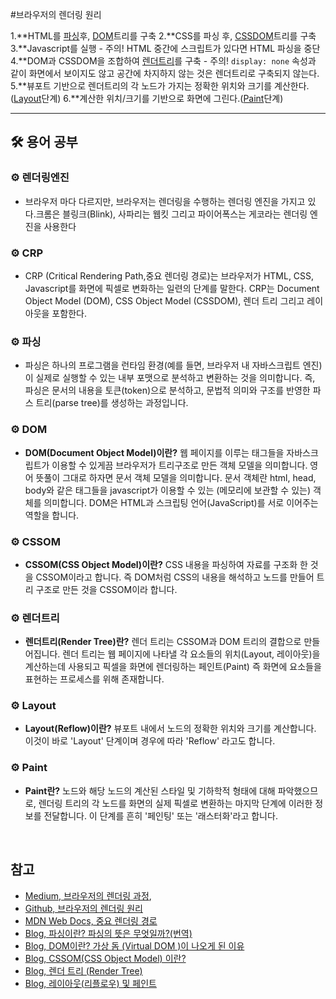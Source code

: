 #브라우저의 렌더링 원리

1.**HTML를 [파싱](#gear-파싱)후, [DOM](#gear-DOM)트리를 구축 2.**CSS를 파싱 후, [CSSDOM](#gear-CSSDOM)트리를 구축 3.**Javascript를 실행 - 주의! HTML 중간에 스크립트가 있다면 HTML 파싱을 중단 4.**DOM과 CSSDOM을 조합하여 [렌더트리](#gear-렌더트리)를 구축 - 주의! `display: none` 속성과 같이 화면에서 보이지도 않고 공간에 차지하지 않는 것은 렌더트리로 구축되지 않는다. 5.**뷰포트 기반으로 렌더트리의 각 노드가 가지는 정확한 위치와 크기를 계산한다. ([Layout](#gear-Layout)단계) 6.**계산한 위치/크기를 기반으로 화면에 그린다.([Paint](#gear-Paint)단계)

---

## :hammer_and_wrench: 용어 공부

### :gear: 렌더링엔진

- 브라우저 마다 다르지만, 브라우저는 렌더링을 수행하는 렌더링 엔진을 가지고 있다.크롬은 블링크(Blink), 사파리는 웹킷 그리고 파이어폭스는 게코라는 렌더링 엔진을 사용한다

### :gear: CRP

- CRP (Critical Rendering Path,중요 렌더링 경로)는 브라우저가 HTML, CSS, Javascript를 화면에 픽셀로 변화하는 일련의 단계를 말한다.
  CRP는 Document Object Model (DOM), CSS Object Model (CSSDOM), 렌더 트리 그리고 레이아웃을 포함한다.

### :gear: 파싱

- 파싱은 하나의 프로그램을 런타임 환경(예를 들면, 브라우저 내 자바스크립트 엔진)이 실제로 실행할 수 있는 내부 포맷으로 분석하고 변환하는 것을 의미합니다. 즉, 파싱은 문서의 내용을 토큰(token)으로 분석하고, 문법적 의미와 구조를 반영한 파스 트리(parse tree)를 생성하는 과정입니다.

### :gear: DOM

- **DOM(Document Object Model)이란?** 웹 페이지를 이루는 태그들을 자바스크립트가 이용할 수 있게끔 브라우저가 트리구조로 만든 객체 모델을 의미합니다. 영어 뜻풀이 그대로 하자면 문서 객체 모델을 의미합니다. 문서 객체란 html, head, body와 같은 태그들을 javascript가 이용할 수 있는 (메모리에 보관할 수 있는) 객체를 의미합니다. DOM은 HTML과 스크립팅 언어(JavaScript)를 서로 이어주는 역할을 합니다.

### :gear: CSSOM

- **CSSOM(CSS Object Model)이란?** CSS 내용을 파싱하여 자료를 구조화 한 것을 CSSOM이라고 합니다. 즉 DOM처럼 CSS의 내용을 해석하고 노드를 만들어 트리 구조로 만든 것을 CSSOM이라 합니다.

### :gear: 렌더트리

- **렌더트리(Render Tree)란?** 렌더 트리는 CSSOM과 DOM 트리의 결합으로 만들어집니다. 렌더 트리는 웹 페이지에 나타낼 각 요소들의 위치(Layout, 레이아웃)을 계산하는데 사용되고 픽셀을 화면에 렌더링하는 페인트(Paint) 즉 화면에 요소들을 표현하는 프로세스를 위해 존재합니다.

### :gear: Layout

- **Layout(Reflow)이란?** 뷰포트 내에서 노드의 정확한 위치와 크기를 계산합니다. 이것이 바로 'Layout' 단계이며 경우에 따라 'Reflow' 라고도 합니다.

### :gear: Paint

- **Paint란?** 노드와 해당 노드의 계산된 스타일 및 기하학적 형태에 대해 파악했으므로, 렌더링 트리의 각 노드를 화면의 실제 픽셀로 변환하는 마지막 단계에 이러한 정보를 전달합니다. 이 단계를 흔히 '페인팅' 또는 '래스터화'라고 합니다.

<br>

## 참고

- [Medium, 브라우저의 렌더링 과정](https://github.com/baeharam/Must-Know-About-Frontend/blob/main/Notes/frontend/browser-rendering.md),
- [Github, 브라우저의 렌더링 원리](https://medium.com/%EA%B0%9C%EB%B0%9C%EC%9E%90%EC%9D%98%ED%92%88%EA%B2%A9/%EB%B8%8C%EB%9D%BC%EC%9A%B0%EC%A0%80%EC%9D%98-%EB%A0%8C%EB%8D%94%EB%A7%81-%EA%B3%BC%EC%A0%95-5c01c4158ce)
- [MDN Web Docs, 중요 렌더링 경로](https://developer.mozilla.org/ko/docs/Web/Performance/Critical_rendering_path)
- [Blog, 파싱이란? 파싱의 뜻은 무엇일까?(번역)](https://oneroomtable.tistory.com/entry/%ED%8C%8C%EC%8B%B1%EC%9D%B4%EB%9E%80-%EB%AC%B4%EC%97%87%EC%9D%BC%EA%B9%8C-%EB%B2%88%EC%97%AD)
- [Blog, DOM이란? 가상 돔 (Virtual DOM )이 나오게 된 이유](https://dev-cini.tistory.com/10)
- [Blog, CSSOM(CSS Object Model) 이란?](https://itworldyo.tistory.com/151)
- [Blog, 렌더 트리 (Render Tree)](https://sgcomputer.tistory.com/172)
- [Blog, 레이아웃(리플로우) 및 페인트](https://velog.io/@seokkitdo/%EB%A0%88%EC%9D%B4%EC%95%84%EC%9B%83%EB%A6%AC%ED%94%8C%EB%A1%9C%EC%9A%B0-%EB%B0%8F-%ED%8E%98%EC%9D%B8%ED%8A%B8)
